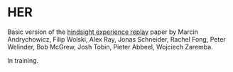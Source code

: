 # HER

Basic version of the [hindsight experience replay](https://arxiv.org/abs/1707.01495) paper by Marcin Andrychowicz, Filip Wolski, Alex Ray, Jonas Schneider, Rachel Fong, Peter Welinder, Bob McGrew, Josh Tobin, Pieter Abbeel, Wojciech Zaremba.

In training.
